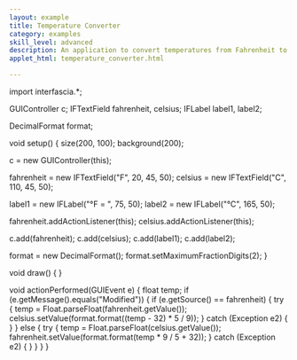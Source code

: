 ```yaml
---
layout: example
title: Temperature Converter
category: examples
skill_level: advanced
description: An application to convert temperatures from Fahrenheit to Celsius and vice versa
applet_html: temperature_converter.html

---
```

import interfascia.*;

GUIController c;
IFTextField fahrenheit, celsius;
IFLabel label1, label2;

DecimalFormat format;

void setup() {
  size(200, 100);
  background(200);
  
  c = new GUIController(this);
  
  fahrenheit = new IFTextField("F", 20, 45, 50);
  celsius = new IFTextField("C", 110, 45, 50);
  
  label1 = new IFLabel("&deg;F  = ", 75, 50);
  label2 = new IFLabel("&deg;C", 165, 50);
  
  fahrenheit.addActionListener(this);
  celsius.addActionListener(this);
  
  c.add(fahrenheit);
  c.add(celsius);
  c.add(label1);
  c.add(label2);
  
  format = new DecimalFormat();
  format.setMaximumFractionDigits(2);
}

void draw() {
}

void actionPerformed(GUIEvent e) {
  float temp;
  if (e.getMessage().equals("Modified")) {
    if (e.getSource() == fahrenheit) {
      try {
        temp = Float.parseFloat(fahrenheit.getValue());
        celsius.setValue(format.format((temp - 32) * 5 / 9));
      } catch (Exception e2) { }
    } else {
      try {
        temp = Float.parseFloat(celsius.getValue());
        fahrenheit.setValue(format.format(temp * 9 / 5 + 32));
      } catch (Exception e2) { }
    }
  }
}
